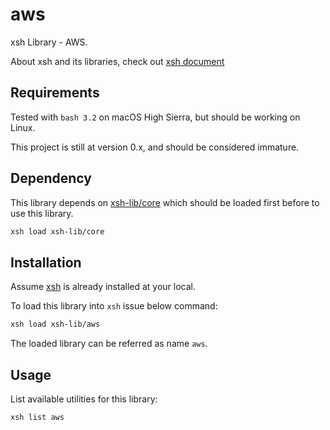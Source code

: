 # aws

xsh Library - AWS.

About xsh and its libraries, check out [xsh document](https://github.com/alexzhangs/xsh)

## Requirements

Tested with `bash 3.2` on macOS High Sierra, but should be working on Linux.

This project is still at version 0.x, and should be considered immature.

## Dependency

This library depends on [xsh-lib/core](https://github.com/xsh-lib/core) which should be loaded first before to use this library.

```bash
xsh load xsh-lib/core
```

## Installation

Assume [xsh](https://github.com/alexzhangs/xsh) is already installed at your local.

To load this library into `xsh` issue below command:

```bash
xsh load xsh-lib/aws
```

The loaded library can be referred as name `aws`.

## Usage

List available utilities for this library:

```bash
xsh list aws
```
